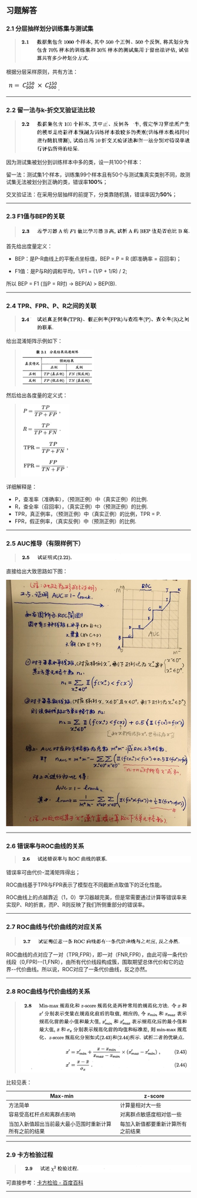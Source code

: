 ## 习题解答 ##

### 2.1 分层抽样划分训练集与测试集 ###
> ![](Ch2/2.1.png)

根据分层采样原则，共有方法： 

![](Ch2/2.1.1.png).

----

### 2.2 留一法与k-折交叉验证法比较 ###
> ![](Ch2/2.2.png)

因为测试集被划分到训练样本中多的类，设一共100个样本：

留一法：测试集1个样本，训练集99个样本且有50个与测试集真实类别不同，故测试集无法被划分到正确的类，错误率**100%**；

交叉验证法：在采用分层抽样的前提下，分类靠随机猜，错误率因为**50%**； 

----

### 2.3 F1值与BEP的关联 ###
> ![](Ch2/2.3.png)

首先给出度量定义：

- BEP：是P-R曲线上的平衡点坐标值，BEP = P = R (即准确率 = 召回率)；

- F1值：是P与R的调和平均，1/F1 = (1/P + 1/R) / 2;

所以 BEP = F1 (当P = R时) -> BEP(A) > BEP(B).

----

### 2.4 TPR、FPR、P、R之间的关联 ###
> ![](Ch2/2.4.png)
 
给出混淆矩阵示例如下：

> ![](Ch2/2.4.1.png)

然后给出各度量的定义式：

> ![](Ch2/2.4.2.png)

详细解释是：

- P，查准率（准确率），（预测正例）中（真实正例）的比例.
- R，查全率（召回率），（真实正例）中（预测正例）的比例.
- TPR，真正例率，（预测正例）中（真实正例）的比例，TPR = P.
- FPR，假正例率，（真实反例）中（预测正例）的比例.

----

### 2.5 AUC推导（有限样例下） ###
> ![](Ch2/2.5.png)

直接给出大致思路如下图：

![](Ch2/2.5.1.jpg)

----

### 2.6 错误率与ROC曲线的关系 ###
> ![](Ch2/2.6.png)

错误率可由代价-混淆矩阵得出；

ROC曲线基于TPR与FPR表示了模型在不同截断点取值下的泛化性能。

ROC曲线上的点越靠近（1，0）学习器越完美，但是常需要通过计算等错误率来实现P、R的折衷，而P、R则反映了我们所侧重部分的错误率。

----

### 2.7 ROC曲线与代价曲线的对应关系 ###
> ![](Ch2/2.7.png)

ROC曲线的点对应了一对（TPR,FPR），即一对（FNR,FPR），由此可得一条代价线段（0,FPR)--(1,FNR），由所有代价线段构成簇，围取期望总体代价和它的边界--代价曲线。所以说，ROC对应了一条代价曲线，反之亦然。

----

### 2.8 ROC曲线与代价曲线的关系 ###
> ![](Ch2/2.8.png)

比较见表：

|Max-min|z-score|
|---|---|
|方法简单|计算量相对大一些|
|容易受高杠杆点和离群点影响|对离群点敏感度相对低一些|
|当加入新值超出当前最大最小范围时重新计算所有之前的结果|每加入新值都要重新计算所有之前结果|

----

### 2.9 卡方检验过程 ###
> ![](Ch2/2.9.png)

可直接参考：[卡方检验 - 百度百科](http://baike.baidu.com/link?url=G2Md2m54oqVpFaSGDFjZJ4myZ9EHw8m2HSUx6wgpgE1MnePNrATY-GPjrQD62aRhu4StvgOmaM0xe8alOuyV3uBu3PLJDq2aeo29nz_P4OBE4d4YTLlIkQ3eelB5ByiP)

----


